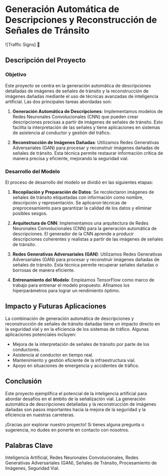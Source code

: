 # Generación Automática de Descripciones y Reconstrucción de Señales de Tránsito

![Traffic Signs] :red_car:
## Descripción del Proyecto

### Objetivo

Este proyecto se centra en la generación automática de descripciones detalladas de imágenes de señales de tránsito y la reconstrucción de imágenes dañadas mediante el uso de técnicas avanzadas de inteligencia artificial. Las dos principales tareas abordadas son:

1. **Generación Automática de Descripciones**: Implementamos modelos de Redes Neuronales Convolucionales (CNN) que pueden crear descripciones precisas a partir de imágenes de señales de tránsito. Esto facilita la interpretación de las señales y tiene aplicaciones en sistemas de asistencia al conductor y gestión del tráfico.

2. **Reconstrucción de Imágenes Dañadas**: Utilizamos Redes Generativas Adversariales (GAN) para procesar y reconstruir imágenes dañadas de señales de tránsito. Esta técnica permite restaurar información crítica de manera precisa y eficiente, mejorando la seguridad vial.

### Desarrollo del Modelo

El proceso de desarrollo del modelo se dividió en las siguientes etapas:

1. **Recopilación y Preparación de Datos**: Se recolectaron imágenes de señales de tránsito etiquetadas con información como nombre, descripción y representación. Se aplicaron técnicas de preprocesamiento para garantizar la calidad de los datos y eliminar posibles sesgos.

2. **Arquitectura de CNN**: Implementamos una arquitectura de Redes Neuronales Convolucionales (CNN) para la generación automática de descripciones. El generador de la CNN aprende a producir descripciones coherentes y realistas a partir de las imágenes de señales de tránsito.

3. **Redes Generativas Adversariales (GAN)**: Utilizamos Redes Generativas Adversariales (GAN) para procesar y reconstruir imágenes dañadas de señales de tránsito. Esta técnica permite recuperar señales dañadas o borrosas de manera eficiente.

4. **Entrenamiento del Modelo**: Empleamos TensorFlow como marco de trabajo para entrenar el modelo propuesto. Afinamos los hiperparámetros para lograr un rendimiento óptimo.

## Impacto y Futuras Aplicaciones

La combinación de generación automática de descripciones y reconstrucción de señales de tránsito dañadas tiene un impacto directo en la seguridad vial y en la eficiencia de los sistemas de tráfico. Algunas aplicaciones potenciales incluyen:

- Mejora de la interpretación de señales de tránsito por parte de los conductores.
- Asistencia al conductor en tiempo real.
- Mantenimiento y gestión eficiente de la infraestructura vial.
- Apoyo en situaciones de emergencia y accidentes de tráfico.

## Conclusión

Este proyecto ejemplifica el potencial de la inteligencia artificial para abordar desafíos en el ámbito de la señalización vial. La generación automática de descripciones detalladas y la reconstrucción de imágenes dañadas son pasos importantes hacia la mejora de la seguridad y la eficiencia en nuestras carreteras.

¡Gracias por explorar nuestro proyecto! Si tienes alguna pregunta o sugerencia, no dudes en ponerte en contacto con nosotros.

## Palabras Clave

Inteligencia Artificial, Redes Neuronales Convolucionales, Redes Generativas Adversariales (GAN), Señales de Tránsito, Procesamiento de Imágenes, Seguridad Vial.

